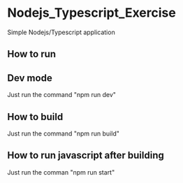 # Nodejs_Typescript_Exercise
Simple Nodejs/Typescript application


## How to run
## Dev mode
Just run the command "npm run dev"

## How to build
Just run the command "npm run build"

## How to run javascript after building
Just run the comman "npm run start"
